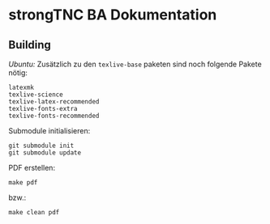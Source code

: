 strongTNC BA Dokumentation
===========================
 
 
Building
---------
 
*Ubuntu:*
Zusätzlich zu den ``texlive-base`` paketen sind noch folgende Pakete nötig:

    latexmk
    texlive-science
    texlive-latex-recommended
    texlive-fonts-extra
    texlive-fonts-recommended

Submodule initialisieren:

    git submodule init
    git submodule update

PDF erstellen:

    make pdf
    
bzw.:

    make clean pdf
